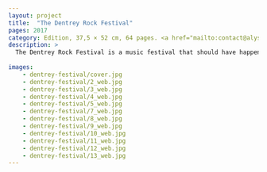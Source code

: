 ```yaml
---
layout: project
title:  "The Dentrey Rock Festival"
pages: 2017
category: Edition, 37,5 × 52 cm, 64 pages. <a href="mailto:contact@alyssialou.com">Buy?</a>
description: >
  The Dentrey Rock Festival is a music festival that should have happened in the year of 1975, but unfortunately had to be cancelled due to the rise of the Khmers Rouges. Phnom Penh would have welcomed this massive event in its magnificient Olympic Stadium. The festival was officially cancelled when Pol Pot and the Khmers rouges captured the city, on the April 17th, 1975.
  
images:
    - dentrey-festival/cover.jpg
    - dentrey-festival/2_web.jpg
    - dentrey-festival/3_web.jpg
    - dentrey-festival/4_web.jpg
    - dentrey-festival/5_web.jpg
    - dentrey-festival/7_web.jpg
    - dentrey-festival/8_web.jpg
    - dentrey-festival/9_web.jpg
    - dentrey-festival/10_web.jpg
    - dentrey-festival/11_web.jpg
    - dentrey-festival/12_web.jpg
    - dentrey-festival/13_web.jpg
---
```


